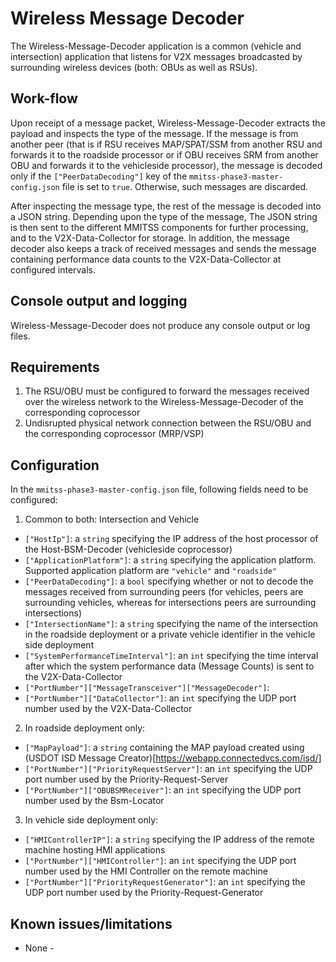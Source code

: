 # Wireless Message Decoder

The Wireless-Message-Decoder application is a common (vehicle and intersection) application that listens for V2X messages broadcasted by surrounding wireless devices (both: OBUs as well as RSUs).

## Work-flow
Upon receipt of a message packet, Wireless-Message-Decoder extracts the payload and inspects the type of the message. If the message is from another peer (that is if RSU receives MAP/SPAT/SSM from another RSU and forwards it to the roadside processor or if OBU receives SRM from another OBU and forwards it to the vehicleside processor), the message is decoded only if the `["PeerDataDecoding"]` key of the `mmitss-phase3-master-config.json` file is set to `true`. Otherwise, such messages are discarded.

After inspecting the message type, the rest of the message is decoded into a JSON string. Depending upon the type of the message, The JSON string is then sent to the different MMITSS components for further processing, and to the V2X-Data-Collector for storage. In addition, the message decoder also keeps a track of received messages and sends the message containing performance data counts to the V2X-Data-Collector at configured intervals.

## Console output and logging
Wireless-Message-Decoder does not produce any console output or log files.

## Requirements
1. The RSU/OBU must be configured to forward the messages received over the wireless network to the Wireless-Message-Decoder of the corresponding coprocessor
2. Undisrupted physical network connection between the RSU/OBU and the corresponding coprocessor (MRP/VSP)

## Configuration
In the `mmitss-phase3-master-config.json` file, following fields need to be configured:
1. Common to both: Intersection and Vehicle
  - `["HostIp"]`: a `string` specifying the IP address of the host processor of the Host-BSM-Decoder (vehicleside coprocessor)
  - `["ApplicationPlatform"]`: a `string` specifying the application platform. Supported application platform are `"vehicle"` and `"roadside"`
  - `["PeerDataDecoding"]`: a `bool` specifying whether or not to decode the messages received from surrounding peers (for vehicles, peers are surrounding vehicles, whereas for intersections peers are surrounding intersections)
  - `["IntersectionName"]`: a `string` specifying the name of the intersection in the roadside deployment or a private vehicle identifier in the vehicle side deployment
  - `["SystemPerformanceTimeInterval"]`: an `int` specifying the time interval after which the system performance data (Message Counts) is sent to the V2X-Data-Collector
  - `["PortNumber"]["MessageTransceiver"]["MessageDecoder"]`:
  - `["PortNumber"]["DataCollector"]`: an `int` specifying the UDP port number used by the V2X-Data-Collector

2. In roadside deployment only:
  - `["MapPayload"]`: a `string` containing the MAP payload created using (USDOT ISD Message Creator)[https://webapp.connectedvcs.com/isd/]
  - `["PortNumber"]["PriorityRequestServer"]`: an `int` specifying the UDP port number used by the Priority-Request-Server
  - `["PortNumber"]["OBUBSMReceiver"]`: an `int` specifying the UDP port number used by the Bsm-Locator

3. In vehicle side deployment only:
  - `["HMIControllerIP"]`: a `string` specifying the IP address of the remote machine hosting HMI applications
  - `["PortNumber"]["HMIController"]`: an `int` specifying the UDP port number used by the HMI Controller on the remote machine
  - `["PortNumber"]["PriorityRequestGenerator"]`: an `int` specifying the UDP port number used by the Priority-Request-Generator

  
## Known issues/limitations
- None -
